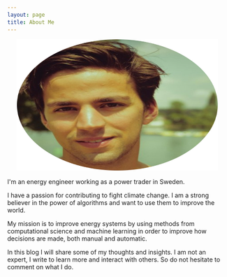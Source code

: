 ```yaml
---
layout: page
title: About Me
---
```


<p align="center">
  <img width="460" height="300" src="/images/sebastian.png">
</p>

I'm an energy engineer working as a power trader in Sweden.

I have a passion for contributing to fight climate change. I am a strong believer in the power of algorithms and want to use them to improve the world.

My mission is to improve energy systems by using methods from computational science and machine learning in order to improve how decisions are made, both manual and automatic.

In this blog I will share some of my thoughts and insights. I am not an expert, I write to learn more and interact with others. So do not hesitate to comment on what I do.
